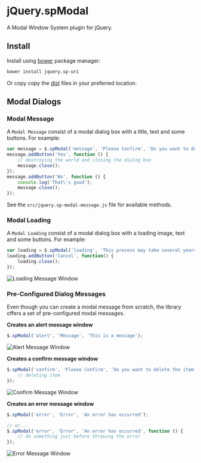 # jQuery.spModal

A Modal Window System plugin for jQuery.

## Install

Install using [bower](https://github.com/bower/bower) package manager:
```bash
bower install jquery.sp-uri
```
Or copy copy the [dist](/soloproyectos-js/jquery.modal/tree/master/dist) files in your preferred location.

## Modal Dialogs

### Modal Message

A `Modal Message` consist of a modal dialog box with a title, text and some buttons. For example:
```JavaScript
var message = $.spModal('message', 'Please Confirm', 'Do you want to destroy the world?');
message.addButton('Yes', function () {
    // destroying the world and closing the dialog box
    message.close();
});
message.addButton('No', function () {
    console.log('That\'s good');
    message.close();
});
```
See the `src/jquery.sp-modal-message.js` file for available methods.

### Modal Loading

A `Modal Loading` consist of a modal dialog box with a loading image, text and some buttons. For example:
```JavaScript
var loading = $.spModal('loading', 'This process may take several years\nPlease be patient...');
loading.addButton('Cancel', function() {
    loading.close();
});
```
![Loading Message Window](https://cloud.githubusercontent.com/assets/5312427/8512945/796c42de-2358-11e5-9e36-4cab304fab24.png)

### Pre-Configured Dialog Messages

Even though you can create a modal message from scratch, the library offers a set of pre-configured modal messages.

**Creates an alert message window**
```JavaScript
$.spModal('alert', 'Message', 'This is a message');
```
![Alert Message Window](https://cloud.githubusercontent.com/assets/5312427/8512819/1851d5f2-2355-11e5-84c3-20f22be2463e.png)

**Creates a confirm message window**
```JavaScript
$.spModal('confirm', 'Please Confirm', 'Do you want to delete the item?', function () {
    // deleting item
});
```
![Confirm Message Window](https://cloud.githubusercontent.com/assets/5312427/8512978/b25b751e-2359-11e5-8acc-04cc5dd5968e.png)

**Creates an error message window**
```JavaScript
$.spModal('error', 'Error', 'An error has occurred');

// or...
$.spModal('error', 'Error', 'An error has occurred', function () {
    // do something just before throwing the error
});
```
![Error Message Window](https://cloud.githubusercontent.com/assets/5312427/8512899/3a000c30-2357-11e5-9593-c62380339f99.png)
